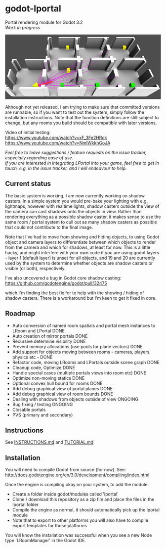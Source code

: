 # godot-lportal
Portal rendering module for Godot 3.2\
_Work in progress_

![plane_lines](images/plane_lines.png)

Although not yet released, I am trying to make sure that committed versions are runnable, so if you want to test out the system, simply follow the installation instructions. Note that the function definitions are still subject to change, but any rooms you build should be compatible with later versions.

Video of initial testing:\
https://www.youtube.com/watch?v=xF_3Fe2HRdk \
https://www.youtube.com/watch?v=NmlWkkhGoJA

_Feel free to leave suggestions / feature requests on the issue tracker, especially regarding ease of use._\
_If you are interested in integrating LPortal into your game, feel free to get in touch, e.g. in the issue tracker, and I will endeavour to help._

## Current status
The basic system is working, I am now currently working on shadow casters. In a simple system you would pre-bake your lighting with e.g. lightmaps, however with realtime lights, shadow casters outside the view of the camera can cast shadows onto the objects in view. Rather than rendering everything as a possible shadow caster, it makes sense to use the same room / portal system to cull out as many shadow casters as possible that could not contribute to the final image.

Note that I've had to move from showing and hiding objects, to using Godot object and camera layers to differentiate between which objects to render from the camera and which for shadows, at least for now. This is a little hacky, and might interfere with your own code if you are using godot layers - layer 1 (default layer) is unset for all objects, and 19 and 20 are currently used by the system to determine whether objects are shadow casters or visible (or both), respectively.

I've also uncovered a bug in Godot core shadow casting:
https://github.com/godotengine/godot/pull/32475

which I'm finding the best fix for to help with the showing / hiding of shadow casters. There is a workaround but I'm keen to get it fixed in core.

## Roadmap
* Auto conversion of named room spatials and portal mesh instances to LRoom and LPortal DONE
* Auto creation of mirror portals DONE
* Recursive determine visibility DONE
* Prevent memory allocations (use pools for plane vectors) DONE
* Add support for objects moving between rooms - cameras, players, physics etc - DONE
* Refactor code, moving LRooms and LPortals outside scene graph DONE
* Cleanup code, Optimize DONE
* Handle special cases (multiple portals views into room etc) DONE
* Optimize non-moving statics DONE
* Optional convex hull bound for rooms DONE
* Add debug graphical view of portal planes DONE
* Add debug graphical view of room bounds DONE
* Dealing with shadows from objects outside of view ONGOING
* Bug fixing / testing ONGOING
* Closable portals
* PVS (primary and secondary)

## Instructions
See [INSTRUCTIONS.md](INSTRUCTIONS.md)  and [TUTORIAL.md](TUTORIAL.md)

## Installation
You will need to compile Godot from source (for now). See:
http://docs.godotengine.org/en/3.0/development/compiling/index.html

Once the engine is compiling okay on your system, to add the module:
* Create a folder inside godot/modules called 'lportal'
* Clone / download this repository as a zip file and place the files in the lportal folder
* Compile the engine as normal, it should automatically pick up the lportal module
* Note that to export to other platforms you will also have to compile export templates for those platforms

You will know the installation was successful when you see a new Node type 'LRoomManager' in the Godot IDE.
